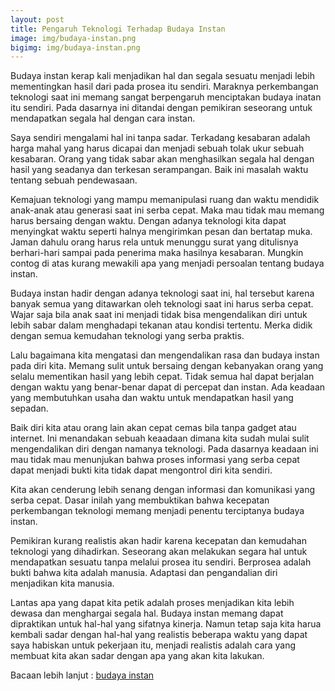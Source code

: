 ```yaml
---
layout: post
title: Pengaruh Teknologi Terhadap Budaya Instan
image: img/budaya-instan.png
bigimg: img/budaya-instan.png
---
```

Budaya instan kerap kali menjadikan hal dan segala sesuatu menjadi lebih mementingkan hasil dari pada prosea itu sendiri. Maraknya perkembangan teknologi saat ini memang sangat berpengaruh menciptakan budaya inatan itu sendiri. Pada dasarnya ini ditandai dengan pemikiran seseorang untuk mendapatkan segala hal dengan cara instan.

Saya sendiri mengalami hal ini tanpa sadar. Terkadang kesabaran adalah harga mahal yang harus dicapai dan menjadi sebuah tolak ukur sebuah kesabaran. Orang yang tidak sabar akan menghasilkan segala hal dengan hasil yang seadanya dan terkesan serampangan. Baik ini masalah waktu tentang sebuah pendewasaan. 

Kemajuan teknologi yang mampu memanipulasi ruang dan waktu mendidik anak-anak atau generasi saat ini serba cepat. Maka mau tidak mau memang harus bersaing dengan waktu. Dengan adanya teknologi kita dapat menyingkat waktu seperti halnya mengirimkan pesan dan bertatap muka. Jaman dahulu orang harus rela untuk menunggu surat yang ditulisnya berhari-hari sampai pada penerima maka hasilnya kesabaran. Mungkin contog di atas kurang mewakili apa yang menjadi persoalan tentang budaya instan.

Budaya instan hadir dengan adanya teknologi saat ini, hal tersebut karena banyak semua yang ditawarkan oleh teknologi saat ini harus serba cepat. Wajar saja bila anak saat ini menjadi tidak bisa mengendalikan diri untuk lebih sabar dalam menghadapi tekanan atau kondisi tertentu. Merka didik dengan semua kemudahan teknologi yang serba praktis.

Lalu bagaimana kita mengatasi dan mengendalikan rasa dan budaya instan pada diri kita. Memang sulit untuk bersaing dengan kebanyakan orang yang selalu mementikan hasil yang lebih cepat. Tidak semua hal dapat berjalan dengan waktu yang benar-benar dapat di percepat dan instan. Ada keadaan yang membutuhkan usaha dan waktu untuk mendapatkan hasil yang sepadan.

Baik diri kita atau orang lain akan cepat cemas bila tanpa gadget atau internet. Ini menandakan sebuah keaadaan dimana kita sudah mulai sulit mengendalikan diri dengan namanya teknologi. Pada dasarnya keadaan ini mau tidak mau menunjukan bahwa proses informasi yang serba cepat dapat menjadi bukti kita tidak dapat mengontrol diri kita sendiri. 

Kita akan cenderung lebih senang dengan informasi dan komunikasi yang serba cepat. Dasar inilah yang membuktikan bahwa kecepatan perkembangan teknologi memang menjadi penentu terciptanya budaya instan.

Pemikiran kurang realistis akan hadir karena kecepatan dan kemudahan teknologi yang dihadirkan. Seseorang akan melakukan segara hal untuk mendapatkan sesuatu tanpa melalui prosea itu sendiri. Berprosea adalah bukti bahwa kita adalah manusia. Adaptasi dan pengandalian diri menjadikan kita manusia. 

Lantas apa yang dapat kita petik adalah proses menjadikan kita lebih dewasa dan menghargai segala hal. Budaya instan memang dapat dipraktikan untuk hal-hal yang sifatnya kinerja. Namun tetap saja kita harua kembali sadar dengan hal-hal yang realistis beberapa waktu yang dapat saya habiskan untuk pekerjaan itu, menjadi realistis adalah cara yang membuat kita akan sadar dengan apa yang akan kita lakukan.

Bacaan lebih lanjut : [budaya instan](https://www.kompasiana.com/juneman/psikologi-budaya-instan_54f783b8a3331157778b45ae/)

